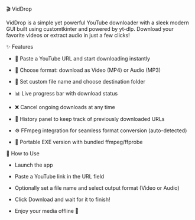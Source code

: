 🎬 VidDrop

VidDrop is a simple yet powerful YouTube downloader with a sleek modern GUI built using customtkinter and powered by yt-dlp.
Download your favorite videos or extract audio in just a few clicks!



✨ Features

- 🔗 Paste a YouTube URL and start downloading instantly

- 🎵 Choose format: download as Video (MP4) or Audio (MP3)

- 💾 Set custom file name and choose destination folder

- 📊 Live progress bar with download status

- ❌ Cancel ongoing downloads at any time

- 📂 History panel to keep track of previously downloaded URLs

- ⚙️ FFmpeg integration for seamless format conversion (auto-detected)

- 🧊 Portable EXE version with bundled ffmpeg/ffprobe



🚀 How to Use

- Launch the app

- Paste a YouTube link in the URL field

- Optionally set a file name and select output format (Video or Audio)

- Click Download and wait for it to finish!

- Enjoy your media offline 🎉


